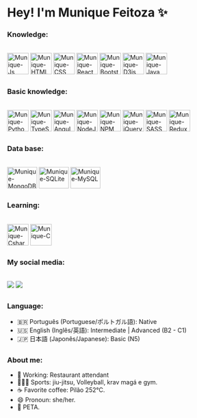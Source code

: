 # Hey! I'm Munique Feitoza ✨

 ### Knowledge:
<div style="display: inline_block"><br>
 <img align="center" alt="Munique-Js" height="50" width="50" src="https://cdn.jsdelivr.net/gh/devicons/devicon/icons/javascript/javascript-plain.svg" />
 <img align="center" alt="Munique-HTML" height="50" width="50" src="https://cdn.jsdelivr.net/gh/devicons/devicon/icons/html5/html5-plain.svg" />
 <img align="center" alt="Munique-CSS" height="50" width="50" src="https://cdn.jsdelivr.net/gh/devicons/devicon/icons/css3/css3-plain.svg" />
 <img align="center" alt="Munique-React" height="50" width="50"
src="https://cdn.jsdelivr.net/gh/devicons/devicon/icons/react/react-original-wordmark.svg" />
 <img align="center" alt="Munique-Bootstrap" height="50" width="50"
src="https://cdn.jsdelivr.net/gh/devicons/devicon/icons/bootstrap/bootstrap-original-wordmark.svg" />
 <img align="center" alt="Munique-D3js" height="50" width="50"
src="https://cdn.jsdelivr.net/gh/devicons/devicon/icons/d3js/d3js-original.svg" />
  <img align="center" alt="Munique-Java" height="50" width="50" 
   src="https://cdn.jsdelivr.net/gh/devicons/devicon/icons/java/java-original.svg" />
 </div>

##

 ### Basic knowledge:
<div style="display: inline_block"><br>
 <img align="center" alt="Munique-Python" height="50" width="50" 
  src="https://cdn.jsdelivr.net/gh/devicons/devicon/icons/python/python-original.svg" />
 <img align="center" alt="Munique-TypeScript" height="50" width="50"
src="https://cdn.jsdelivr.net/gh/devicons/devicon/icons/typescript/typescript-plain.svg" />
 <img align="center" alt="Munique-Angular" height="50" width="50"
src="https://cdn.jsdelivr.net/gh/devicons/devicon/icons/angularjs/angularjs-plain.svg" />
 <img align="center" alt="Munique-NodeJS" height="50" width="50"
src="https://cdn.jsdelivr.net/gh/devicons/devicon/icons/nodejs/nodejs-original.svg" />
 <img align="center" alt="Munique-NPM" height="50" width="50"
src="https://cdn.jsdelivr.net/gh/devicons/devicon/icons/npm/npm-original-wordmark.svg" />
 <img align="center" alt="Munique-jQuery" height="50" width="50"
src="https://cdn.jsdelivr.net/gh/devicons/devicon/icons/jquery/jquery-original-wordmark.svg" />
 <img align="center" alt="Munique-SASS" height="50" width="50"
src="https://cdn.jsdelivr.net/gh/devicons/devicon/icons/sass/sass-original.svg" />
 <img align="center" alt="Munique-Redux" height="50" width="50"
src="https://cdn.jsdelivr.net/gh/devicons/devicon/icons/redux/redux-original.svg" />
</div>

##

 ### Data base:
<div style="display: inline_block"><br>
 <img align="center" alt="Munique-MongoDB" height="50" width="70"
src="https://cdn.jsdelivr.net/gh/devicons/devicon/icons/mongodb/mongodb-original-wordmark.svg" />
 <img align="center" alt="Munique-SQLite" height="50" width="70" src="https://cdn.jsdelivr.net/gh/devicons/devicon/icons/sqlite/sqlite-original-wordmark.svg" />
 <img align="center" alt="Munique-MySQL" height="50" width="70" src="https://cdn.jsdelivr.net/gh/devicons/devicon/icons/mysql/mysql-original-wordmark.svg" />
</div>

##

 ### Learning:
<div style="display: inline_block"><br>
 <img align="center" alt="Munique-Csharp" height="50" width="50" src="https://cdn.jsdelivr.net/gh/devicons/devicon/icons/csharp/csharp-plain.svg" />
 <img align="center" alt="Munique-C" height="50" width="50" src="https://cdn.jsdelivr.net/gh/devicons/devicon/icons/c/c-original.svg" />
</div>

##
  
 ### My social media:
<div style="display: inline_block"><br>
  <a href="mailto:muniquefeitoz4@gmail.com"><img src="https://img.shields.io/badge/-Gmail-%23333?style=for-the-badge&logo=gmail&logoColor=white" target="_blank"></a>
  <a href="https://www.linkedin.com/in/munique-feitoza-77034b231" target="_blank"><img src="https://img.shields.io/badge/-LinkedIn-%230077B5?style=for-the-badge&logo=linkedin&logoColor=white" target="_blank"></a> 
</div>

##

 ### Language:
* 🇧🇷 Português (Portuguese/ポルトガル語): Native
* 🇺🇸 English (Inglês/英語): Intermediate | Advanced (B2 - C1)
* 🇯🇵 日本語 (Japonês/Japanese): Basic (N5)

##

 ### About me:
* 🦺 Working: Restaurant attendant
* 🏋🏻‍♀️ Sports: jiu-jitsu, Volleyball, krav magá e gym.
* ☕ Favorite coffee: Pilão 252°C.
* 😄 Pronoun: she/her.
* 🐾 PETA.
